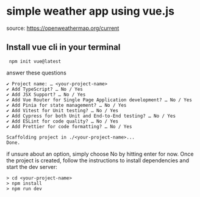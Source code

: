 # simple weather app using vue.js

source: https://openweathermap.org/current

## Install vue cli in your terminal

```
 npm init vue@latest
```
answer these questions 
```
✔ Project name: … <your-project-name>
✔ Add TypeScript? … No / Yes
✔ Add JSX Support? … No / Yes
✔ Add Vue Router for Single Page Application development? … No / Yes
✔ Add Pinia for state management? … No / Yes
✔ Add Vitest for Unit testing? … No / Yes
✔ Add Cypress for both Unit and End-to-End testing? … No / Yes
✔ Add ESLint for code quality? … No / Yes
✔ Add Prettier for code formatting? … No / Yes

Scaffolding project in ./<your-project-name>...
Done.
```

if unsure about an option, simply choose No by hitting enter for now. Once the project is created, follow the instructions to install dependencies and start the dev server:


```
> cd <your-project-name>
> npm install
> npm run dev
```
